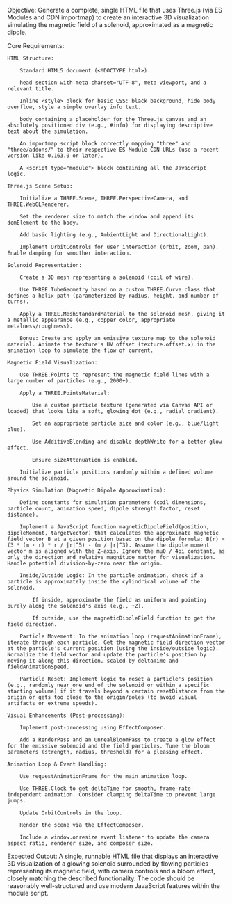 Objective: Generate a complete, single HTML file that uses Three.js (via ES Modules and CDN importmap) to create an interactive 3D visualization simulating the magnetic field of a solenoid, approximated as a magnetic dipole.

Core Requirements:

    HTML Structure:

        Standard HTML5 document (<!DOCTYPE html>).

        head section with meta charset="UTF-8", meta viewport, and a relevant title.

        Inline <style> block for basic CSS: black background, hide body overflow, style a simple overlay info text.

        body containing a placeholder for the Three.js canvas and an absolutely positioned div (e.g., #info) for displaying descriptive text about the simulation.

        An importmap script block correctly mapping "three" and "three/addons/" to their respective ES Module CDN URLs (use a recent version like 0.163.0 or later).

        A <script type="module"> block containing all the JavaScript logic.

    Three.js Scene Setup:

        Initialize a THREE.Scene, THREE.PerspectiveCamera, and THREE.WebGLRenderer.

        Set the renderer size to match the window and append its domElement to the body.

        Add basic lighting (e.g., AmbientLight and DirectionalLight).

        Implement OrbitControls for user interaction (orbit, zoom, pan). Enable damping for smoother interaction.

    Solenoid Representation:

        Create a 3D mesh representing a solenoid (coil of wire).

        Use THREE.TubeGeometry based on a custom THREE.Curve class that defines a helix path (parameterized by radius, height, and number of turns).

        Apply a THREE.MeshStandardMaterial to the solenoid mesh, giving it a metallic appearance (e.g., copper color, appropriate metalness/roughness).

        Bonus: Create and apply an emissive texture map to the solenoid material. Animate the texture's UV offset (texture.offset.x) in the animation loop to simulate the flow of current.

    Magnetic Field Visualization:

        Use THREE.Points to represent the magnetic field lines with a large number of particles (e.g., 2000+).

        Apply a THREE.PointsMaterial:

            Use a custom particle texture (generated via Canvas API or loaded) that looks like a soft, glowing dot (e.g., radial gradient).

            Set an appropriate particle size and color (e.g., blue/light blue).

            Use AdditiveBlending and disable depthWrite for a better glow effect.

            Ensure sizeAttenuation is enabled.

        Initialize particle positions randomly within a defined volume around the solenoid.

    Physics Simulation (Magnetic Dipole Approximation):

        Define constants for simulation parameters (coil dimensions, particle count, animation speed, dipole strength factor, reset distance).

        Implement a JavaScript function magneticDipoleField(position, dipoleMoment, targetVector) that calculates the approximate magnetic field vector B at a given position based on the dipole formula: B(r) ∝ (3 * (m · r) * r / |r|^5) - (m / |r|^3). Assume the dipole moment vector m is aligned with the Z-axis. Ignore the mu0 / 4pi constant, as only the direction and relative magnitude matter for visualization. Handle potential division-by-zero near the origin.

        Inside/Outside Logic: In the particle animation, check if a particle is approximately inside the cylindrical volume of the solenoid.

            If inside, approximate the field as uniform and pointing purely along the solenoid's axis (e.g., +Z).

            If outside, use the magneticDipoleField function to get the field direction.

        Particle Movement: In the animation loop (requestAnimationFrame), iterate through each particle. Get the magnetic field direction vector at the particle's current position (using the inside/outside logic). Normalize the field vector and update the particle's position by moving it along this direction, scaled by deltaTime and fieldAnimationSpeed.

        Particle Reset: Implement logic to reset a particle's position (e.g., randomly near one end of the solenoid or within a specific starting volume) if it travels beyond a certain resetDistance from the origin or gets too close to the origin/poles (to avoid visual artifacts or extreme speeds).

    Visual Enhancements (Post-processing):

        Implement post-processing using EffectComposer.

        Add a RenderPass and an UnrealBloomPass to create a glow effect for the emissive solenoid and the field particles. Tune the bloom parameters (strength, radius, threshold) for a pleasing effect.

    Animation Loop & Event Handling:

        Use requestAnimationFrame for the main animation loop.

        Use THREE.Clock to get deltaTime for smooth, frame-rate-independent animation. Consider clamping deltaTime to prevent large jumps.

        Update OrbitControls in the loop.

        Render the scene via the EffectComposer.

        Include a window.onresize event listener to update the camera aspect ratio, renderer size, and composer size.

Expected Output: A single, runnable HTML file that displays an interactive 3D visualization of a glowing solenoid surrounded by flowing particles representing its magnetic field, with camera controls and a bloom effect, closely matching the described functionality. The code should be reasonably well-structured and use modern JavaScript features within the module script.
